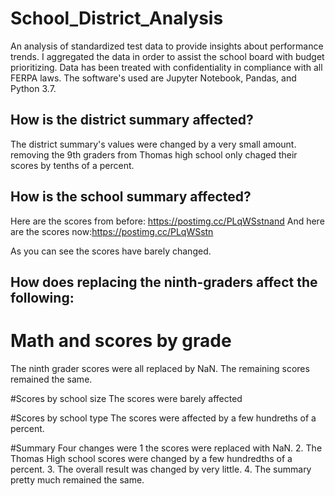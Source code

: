 # School_District_Analysis
An analysis of standardized test data to provide insights about performance trends. I aggregated the data in order to assist the school board with budget prioritizing. Data has been treated with confidentiality in compliance with all FERPA laws. The software's used are Jupyter Notebook, Pandas, and Python 3.7. 

## How is the district summary affected?
  The district summary's values were changed by a very small amount. removing the 9th graders from Thomas high school only chaged their scores by tenths of a percent. 
  
## How is the school summary affected?
Here are the scores from before: https://postimg.cc/PLqWSstnand 
And here are the scores now:https://postimg.cc/PLqWSstn

As you can see the scores have barely changed.

## How does replacing the ninth-graders affect the following:
 # Math and scores by grade
The ninth grader scores were all replaced by NaN. The remaining scores remained the same. 
 
 #Scores by school size
 The scores were barely affected
 
 #Scores by school type
 The scores were affected by a few hundreths of a percent.
 
 #Summary
 Four changes were 1 the scores were replaced with NaN. 2. The Thomas High school scores were changed by a few hundredths of a percent. 3. The overall result was changed by very little. 4. The summary pretty much remained the same. 
